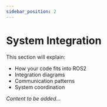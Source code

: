 ```yaml
---
sidebar_position: 2
---
```


# System Integration

<!-- TODO: Add system integration guide -->

This section will explain:
- How your code fits into ROS2
- Integration diagrams
- Communication patterns
- System coordination

*Content to be added...*
